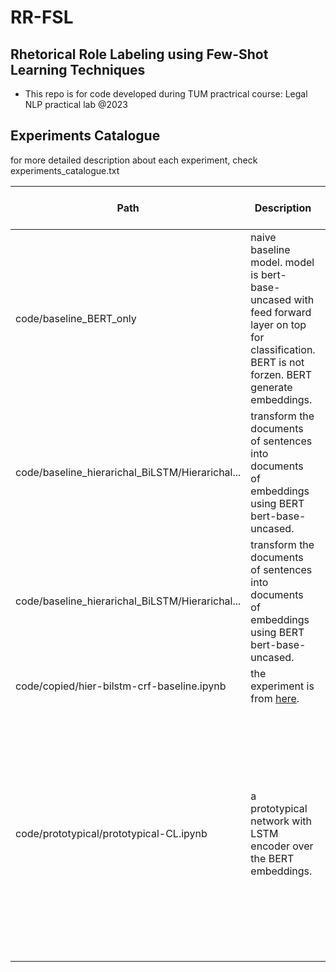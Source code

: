 # RR-FSL
Rhetorical Role Labeling using Few-Shot Learning Techniques
-----------------------------------------------------------

- This repo is for code developed during TUM practrical course: Legal NLP practical lab @2023



## Experiments Catalogue
for more detailed description about each experiment, check experiments_catalogue.txt

| Path                                            | Description                                                                                                                                           | CL on CL                                  | CL on IT        | IT on IT        | IT on CL        |
|-------------------------------------------------|-------------------------------------------------------------------------------------------------------------------------------------------------------|-------------------------------------------|-----------------|-----------------|-----------------|
| code/baseline_BERT_only                         | naive baseline model. model is bert-base-uncased with feed forward layer on top for classification. BERT is not forzen. BERT generate embeddings.     | 0.56                                      | 0.42            | 0.62            | 0.54            |
| code/baseline_hierarichal_BiLSTM/Hierarichal... | transform the documents of sentences into documents of embeddings using BERT bert-base-uncased.                                                     | 0.33                                      | -               | -               | -               |
| code/baseline_hierarichal_BiLSTM/Hierarichal... | transform the documents of sentences into documents of embeddings using BERT bert-base-uncased.                                                     | 0.39                                      | -               | -               | -               |
| code/copied/hier-bilstm-crf-baseline.ipynb      | the experiment is from [here](https://github.com/Exploration-Lab/Rhetorical-Roles/blob/main/Code/models/hier-bilstm-crf-baseline.ipynb).                | 0.38                                      | -               | -               | -               |
| code/prototypical/prototypical-CL.ipynb         | a prototypical network with LSTM encoder over the BERT embeddings.                                                                                    | F1-score for k=2: 49.23% (+-10.41%)<br>F1-score for k=4: 51.08% (+-9.09%)<br>F1-score for k=8: 51.74% (+-8.35%)<br>F1-score for k=16: 52.54% (+-7.76%)<br>F1-score for k=32: 53.31% (+-7.41%)| -               | -               | -               |

